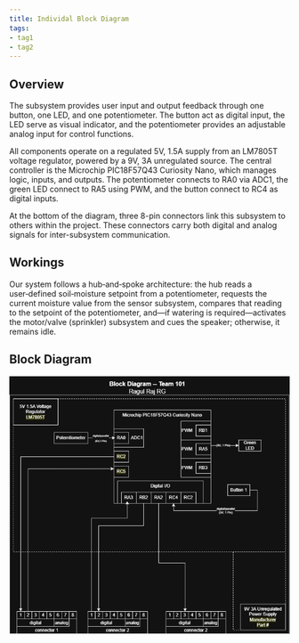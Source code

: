 ```yaml
---
title: Individal Block Diagram
tags:
- tag1
- tag2
---
```


## Overview
The subsystem provides user input and output feedback through one button, one LED, and one potentiometer. The button act as digital input, the LED serve as visual indicator, and the potentiometer provides an adjustable analog input for control functions.

All components operate on a regulated 5V, 1.5A supply from an LM7805T voltage regulator, powered by a 9V, 3A unregulated source. The central controller is the Microchip PIC18F57Q43 Curiosity Nano, which manages logic, inputs, and outputs. The potentiometer connects to RA0 via ADC1, the  green LED connect to RA5 using PWM, and the button connect to RC4 as digital inputs.

At the bottom of the diagram, three 8-pin connectors link this subsystem to others within the project. These connectors carry both digital and analog signals for inter-subsystem communication. 

## Workings
Our system follows a hub‑and‑spoke architecture: the hub reads a user‑defined soil‑moisture setpoint from a potentiometer, requests the current moisture value from the sensor subsystem, compares that reading to the setpoint of the potentiometer, and—if watering is required—activates the motor/valve (sprinkler) subsystem and cues the speaker; otherwise, it remains idle.


## Block Diagram 

![Example of Indivial Block diagram ](individual-block-diagram.png)

